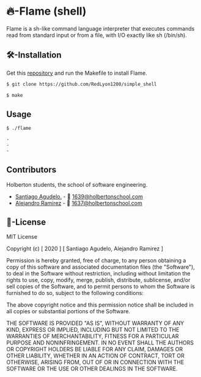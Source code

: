 # 🔥-Flame (shell)

Flame is a sh-like command language interpreter that executes commands read from standard input or from a file, with I/O exactly like sh (/bin/sh).

## 🛠️-Installation

Get this [repository](https://github.com/RedLyon1200/simple_shell) and run the Makefile to install Flame.


```bash
$ git clone https://github.com/RedLyon1200/simple_shell

$ make
```

## Usage



```bash
$ ./flame

- 
-
-
```

## Contributors
Holberton students, the school of software engineering.

- [Santiago Agudelo.](https://github.com/RedLyon1200) - 📨 1639@holbertonschool.com
- [Alejandro Ramirez](https://github.com/FatChicken277) - 📨 1637@holbertonschool.com


## 📜-License

MIT License

Copyright (c) [ 2020 ] [ Santiago Agudelo, Alejandro Ramirez ]

Permission is hereby granted, free of charge, to any person obtaining a copy
of this software and associated documentation files (the "Software"), to deal
in the Software without restriction, including without limitation the rights
to use, copy, modify, merge, publish, distribute, sublicense, and/or sell
copies of the Software, and to permit persons to whom the Software is
furnished to do so, subject to the following conditions:

The above copyright notice and this permission notice shall be included in all
copies or substantial portions of the Software.

THE SOFTWARE IS PROVIDED "AS IS", WITHOUT WARRANTY OF ANY KIND, EXPRESS OR
IMPLIED, INCLUDING BUT NOT LIMITED TO THE WARRANTIES OF MERCHANTABILITY,
FITNESS FOR A PARTICULAR PURPOSE AND NONINFRINGEMENT. IN NO EVENT SHALL THE
AUTHORS OR COPYRIGHT HOLDERS BE LIABLE FOR ANY CLAIM, DAMAGES OR OTHER
LIABILITY, WHETHER IN AN ACTION OF CONTRACT, TORT OR OTHERWISE, ARISING FROM,
OUT OF OR IN CONNECTION WITH THE SOFTWARE OR THE USE OR OTHER DEALINGS IN THE
SOFTWARE.
